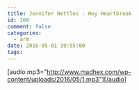 ```yaml
---
title: Jennifer Nettles - Hey Heartbreak
id: 266
comment: false
categories:
  - arm
date: 2016-05-01 19:55:00
tags:
---
```


[audio mp3="http://www.madhex.com/wp-content/uploads/2016/05/1.mp3"][/audio]
